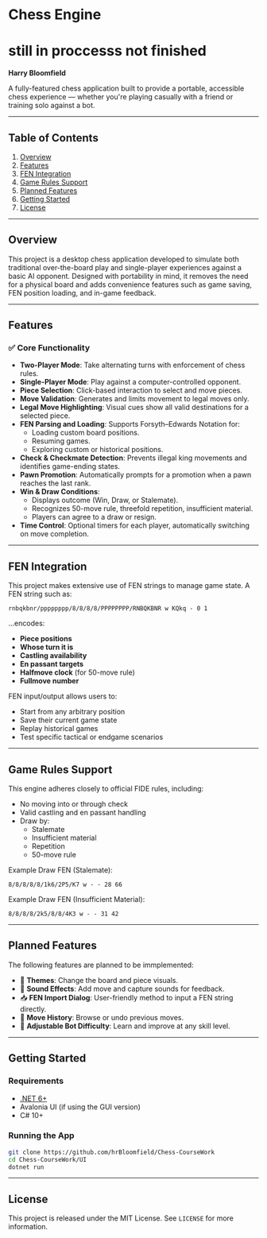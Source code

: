 # Chess Engine
# still in proccesss not finished

**Harry Bloomfield**

A fully-featured chess application built to provide a portable, accessible chess experience — whether you're playing casually with a friend or training solo against a bot.

---

## Table of Contents

1. [Overview](#overview)  
2. [Features](#features)  
3. [FEN Integration](#fen-integration)  
4. [Game Rules Support](#game-rules-support)  
5. [Planned Features](#optional-enhancements)  
6. [Getting Started](#getting-started)  
7. [License](#license)

---

## Overview

This project is a desktop chess application developed to simulate both traditional over-the-board play and single-player experiences against a basic AI opponent. Designed with portability in mind, it removes the need for a physical board and adds convenience features such as game saving, FEN position loading, and in-game feedback.

---

## Features

### ✅ Core Functionality

- **Two-Player Mode**: Take alternating turns with enforcement of chess rules.
- **Single-Player Mode**: Play against a computer-controlled opponent.
- **Piece Selection**: Click-based interaction to select and move pieces.
- **Move Validation**: Generates and limits movement to legal moves only.
- **Legal Move Highlighting**: Visual cues show all valid destinations for a selected piece.
- **FEN Parsing and Loading**: Supports Forsyth–Edwards Notation for:
  - Loading custom board positions.
  - Resuming games.
  - Exploring custom or historical positions.
- **Check & Checkmate Detection**: Prevents illegal king movements and identifies game-ending states.
- **Pawn Promotion**: Automatically prompts for a promotion when a pawn reaches the last rank.
- **Win & Draw Conditions**:
  - Displays outcome (Win, Draw, or Stalemate).
  - Recognizes 50-move rule, threefold repetition, insufficient material.
  - Players can agree to a draw or resign.
- **Time Control**: Optional timers for each player, automatically switching on move completion.

---

## FEN Integration

This project makes extensive use of FEN strings to manage game state. A FEN string such as:

```
rnbqkbnr/pppppppp/8/8/8/8/PPPPPPPP/RNBQKBNR w KQkq - 0 1
```

...encodes:
- **Piece positions**
- **Whose turn it is**
- **Castling availability**
- **En passant targets**
- **Halfmove clock** (for 50-move rule)
- **Fullmove number**

FEN input/output allows users to:
- Start from any arbitrary position
- Save their current game state
- Replay historical games
- Test specific tactical or endgame scenarios

---

## Game Rules Support

This engine adheres closely to official FIDE rules, including:
- No moving into or through check
- Valid castling and en passant handling
- Draw by:
  - Stalemate
  - Insufficient material
  - Repetition
  - 50-move rule

Example Draw FEN (Stalemate):
```
8/8/8/8/8/1k6/2P5/K7 w - - 28 66
```

Example Draw FEN (Insufficient Material):
```
8/8/8/8/2k5/8/8/4K3 w - - 31 42
```

---

## Planned Features

The following features are planned to be immplemented:

- 🎨 **Themes**: Change the board and piece visuals.
- 🎼 **Sound Effects**: Add move and capture sounds for feedback.
- 📥 **FEN Import Dialog**: User-friendly method to input a FEN string directly.
- 🔁 **Move History**: Browse or undo previous moves. 
- 🧠 **Adjustable Bot Difficulty**: Learn and improve at any skill level.

---

## Getting Started

### Requirements
- [.NET 6+](https://dotnet.microsoft.com/)  
- Avalonia UI (if using the GUI version)  
- C# 10+

### Running the App

```bash
git clone https://github.com/hrBloomfield/Chess-CourseWork
cd Chess-CourseWork/UI
dotnet run
```

---

## License

This project is released under the MIT License. See `LICENSE` for more information.
